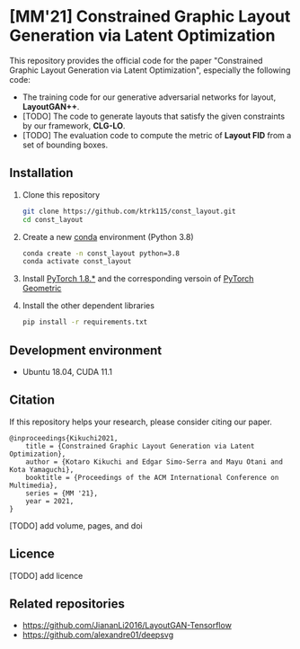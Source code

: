 # [MM'21] Constrained Graphic Layout Generation via Latent Optimization

This repository provides the official code for the paper "Constrained Graphic Layout Generation via Latent Optimization", especially the following code:

-   The training code for our generative adversarial networks for layout, **LayoutGAN++**.
-   [TODO] The code to generate layouts that satisfy the given constraints by our framework, **CLG-LO**.
-   [TODO] The evaluation code to compute the metric of **Layout FID** from a set of bounding boxes.

## Installation

1. Clone this repository

    ```bash
    git clone https://github.com/ktrk115/const_layout.git
    cd const_layout
    ```

2. Create a new [conda](https://docs.conda.io/en/latest/miniconda.html) environment (Python 3.8)

    ```bash
    conda create -n const_layout python=3.8
    conda activate const_layout
    ```

3. Install [PyTorch 1.8.\*](https://pytorch.org/get-started/locally/) and the corresponding versoin of [PyTorch Geometric](https://pytorch-geometric.readthedocs.io/en/latest/notes/installation.html)

4. Install the other dependent libraries

    ```bash
    pip install -r requirements.txt
    ```

## Development environment

-   Ubuntu 18.04, CUDA 11.1

## Citation

If this repository helps your research, please consider citing our paper.

```
@inproceedings{Kikuchi2021,
    title = {Constrained Graphic Layout Generation via Latent Optimization},
    author = {Kotaro Kikuchi and Edgar Simo-Serra and Mayu Otani and Kota Yamaguchi},
    booktitle = {Proceedings of the ACM International Conference on Multimedia},
    series = {MM '21},
    year = 2021,
}
```

[TODO] add volume, pages, and doi

## Licence

[TODO] add licence

## Related repositories

-   https://github.com/JiananLi2016/LayoutGAN-Tensorflow
-   https://github.com/alexandre01/deepsvg
